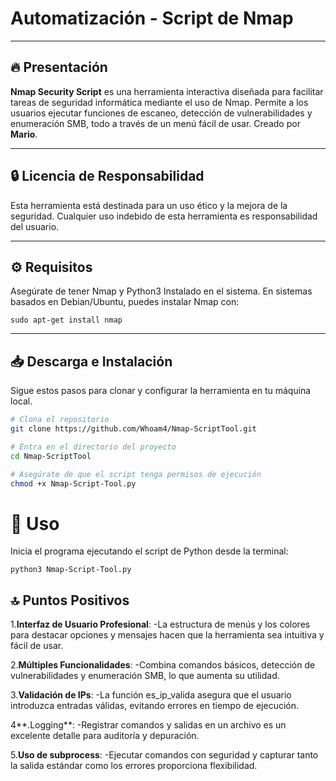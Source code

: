 # Automatización  - Script de Nmap

--------------------------------------------------------

## 🔥 Presentación

**Nmap Security Script** es una herramienta interactiva diseñada para facilitar tareas de seguridad informática mediante el uso de Nmap. Permite a los usuarios ejecutar funciones de escaneo, detección de vulnerabilidades y enumeración SMB, todo a través de un menú fácil de usar. Creado por **Mario**.

---

## 🔒 Licencia de Responsabilidad

Esta herramienta está destinada para un uso ético y la mejora de la seguridad. Cualquier uso indebido de esta herramienta es responsabilidad del usuario.

---

## ⚙️ Requisitos 

Asegúrate de tener Nmap y Python3 Instalado en el sistema. En sistemas basados en Debian/Ubuntu, puedes instalar Nmap con:
 
```sudo apt-get install nmap```

---

## 📥 Descarga e Instalación

Sigue estos pasos para clonar y configurar la herramienta en tu máquina local.

```bash
# Clona el repositorio
git clone https://github.com/Whoam4/Nmap-ScriptTool.git

# Entra en el directorio del proyecto
cd Nmap-ScriptTool 

# Asegúrate de que el script tenga permisos de ejecución
chmod +x Nmap-Script-Tool.py
```
# 🚀 Uso

Inicia el programa ejecutando el script de Python desde la terminal:

``` python3 Nmap-Script-Tool.py ```

## 🔝​ Puntos Positivos
1.**Interfaz de Usuario Profesional**:
-La estructura de menús y los colores para destacar opciones y mensajes hacen que la herramienta sea intuitiva y fácil de usar.

2.**Múltiples Funcionalidades**:
-Combina comandos básicos, detección de vulnerabilidades y enumeración SMB, lo que aumenta su utilidad.

3.**Validación de IPs**:
-La función es_ip_valida asegura que el usuario introduzca entradas válidas, evitando errores en tiempo de ejecución.

4**.Logging**:
-Registrar comandos y salidas en un archivo es un excelente detalle para auditoría y depuración.

5.**Uso de subprocess**:
-Ejecutar comandos con seguridad y capturar tanto la salida estándar como los errores proporciona flexibilidad.

